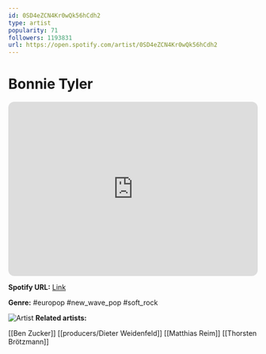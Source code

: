 ```yaml
---
id: 0SD4eZCN4Kr0wQk56hCdh2
type: artist
popularity: 71
followers: 1193831
url: https://open.spotify.com/artist/0SD4eZCN4Kr0wQk56hCdh2
---
```

# Bonnie Tyler

<iframe style="border-radius:12px" src="https://open.spotify.com/embed/artist/0SD4eZCN4Kr0wQk56hCdh2" width="100%" height="352" frameBorder="0" allowfullscreen="" allow="autoplay; clipboard-write; encrypted-media; fullscreen; picture-in-picture" loading="lazy"></iframe>

**Spotify URL:** [Link](https://open.spotify.com/artist/0SD4eZCN4Kr0wQk56hCdh2)

**Genre:**  #europop #new_wave_pop #soft_rock

![Artist](https://i.scdn.co/image/ab6761610000e5eb276e3bc3f8fd2cd468f18afd)
**Related artists:**

[[Ben Zucker]]
[[producers/Dieter Weidenfeld]]
[[Matthias Reim]]
[[Thorsten Brötzmann]]
